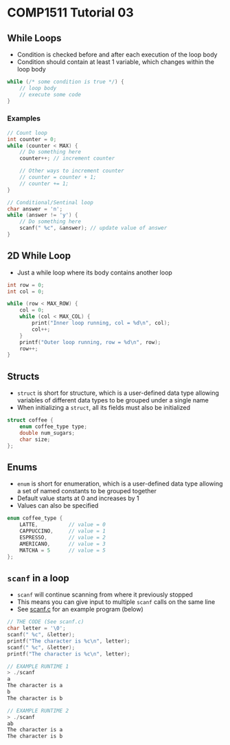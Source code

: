 # COMP1511 Tutorial 03

## While Loops

- Condition is checked before and after each execution
  of the loop body
- Condition should contain at least 1 variable, which
  changes within the loop body

```c
while (/* some condition is true */) {
    // loop body
    // execute some code
}
```

### Examples

```c
// Count loop
int counter = 0;
while (counter < MAX) {
    // Do something here
    counter++; // increment counter

    // Other ways to increment counter
    // counter = counter + 1;
    // counter += 1;
}

// Conditional/Sentinal loop
char answer = 'n';
while (answer != 'y') {
    // Do something here
    scanf(" %c", &answer); // update value of answer
}
```

## 2D While Loop

- Just a while loop where its body contains another loop

```c
int row = 0;
int col = 0;

while (row < MAX_ROW) {
    col = 0;
    while (col < MAX_COL) {
        print("Inner loop running, col = %d\n", col);
        col++;
    }
    printf("Outer loop running, row = %d\n", row);
    row++;
}
```

## Structs

- `struct` is short for structure, which is a user-defined
  data type allowing variables of different data types to be
  grouped under a single name
- When initializing a `struct`, all its fields must also be
  initialized

```c
struct coffee {
    enum coffee_type type;
    double num_sugars;
    char size;
};
```

## Enums

- `enum` is short for enumeration, which is a user-defined
  data type allowing a set of named constants to be grouped
  together
- Default value starts at 0 and increases by 1
- Values can also be specified

```c
enum coffee_type {
    LATTE,          // value = 0
    CAPPUCCINO,     // value = 1
    ESPRESSO,       // value = 2
    AMERICANO,      // value = 3
    MATCHA = 5      // value = 5
};
```

## `scanf` in a loop

- `scanf` will continue scanning from where it previously stopped
- This means you can give input to multiple `scanf` calls on the same line
- See [scanf.c](./scanf.c) for an example program (below)

```c
// THE CODE (See scanf.c)
char letter = '\0';
scanf(" %c", &letter);
printf("The character is %c\n", letter);
scanf(" %c", &letter);
printf("The character is %c\n", letter);

// EXAMPLE RUNTIME 1
> ./scanf
a
The character is a
b
The character is b

// EXAMPLE RUNTIME 2
> ./scanf
ab
The character is a
The character is b
```
